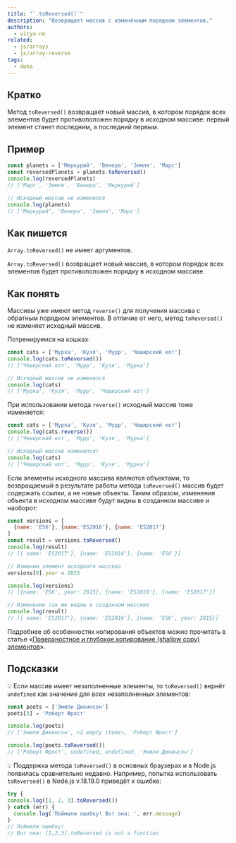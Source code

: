 ```yaml
---
title: "`.toReversed()`"
description: "Возвращает массив с изменённым порядком элементов."
authors:
  - vitya-ne
related:
  - js/arrays
  - js/array-reverse
tags:
  - doka
---
```


## Кратко

Метод `toReversed()` возвращает новый массив, в котором порядок всех элементов будет противоположен порядку в исходном массиве: первый элемент станет последним, а последний первым.

## Пример

```js
const planets = ['Меркурий', 'Венера', 'Земля', 'Марс']
const reversedPlanets = planets.toReversed()
console.log(reversedPlanets)
// ['Марс', 'Земля', 'Венера', 'Меркурий']

// Исходный массив не изменился
console.log(planets)
// ['Меркурий', 'Венера', 'Земля', 'Марс']
```

## Как пишется

`Array.toReversed()` не имеет аргументов.

`Array.toReversed()` возвращает новый массив, в котором порядок всех элементов будет противоположен порядку в исходном массиве.

## Как понять

Массивы уже имеют метод `reverse()` для получения массива с обратным порядком элементов. В отличие от него, метод `toReversed()` не изменяет исходный массив.

Потренируемся на кошках:

```js
const cats = ['Мурка', 'Кузя', 'Мурр', 'Чеширский кот']
console.log(cats.toReversed())
// ['Чеширский кот', 'Мурр', 'Кузя', 'Мурка']

// Исходный массив не изменился
console.log(cats)
// ['Мурка', 'Кузя', 'Мурр', 'Чеширский кот']
```

При использовании метода `reverse()` исходный массив тоже изменяется:

```js
const cats = ['Мурка', 'Кузя', 'Мурр', 'Чеширский кот']
console.log(cats.reverse())
// ['Чеширский кот', 'Мурр', 'Кузя', 'Мурка']

// Исходный массив изменился!
console.log(cats)
// ['Чеширский кот', 'Мурр', 'Кузя', 'Мурка']
```

Если элементы исходного массива являются объектами, то возвращаемый в результате работы метода `toReversed()` массив будет содержать ссылки, а не новые объекты. Таким образом, изменения объекта в исходном массиве будут видны в созданном массиве и наоборот:

```js
const versions = [
  {name: 'ES6'}, {name:'ES2016'}, {name: 'ES2017'}
]
const result = versions.toReversed()
console.log(result)
// [{ name: 'ES2017'}, {name: 'ES2016'}, {name: 'ES6'}]

// Изменим элемент исходного массива
versions[0].year = 2015

console.log(versions)
// [{name: 'ES6', year: 2015}, {name: 'ES2016'}, {name: 'ES2017'}]

// Изменение так же видны в созданном массиве
console.log(result)
// [{ name: 'ES2017'}, {name: 'ES2016'}, {name: 'ES6', year: 2015}]
```

Подробнее об особенностях копирования объектов можно прочитать в статье «[Поверхностное и глубокое копирование (shallow copy) элементов](/js/shallow-or-deep-clone/)».

## Подсказки

💡 Если массив имеет незаполненные элементы, то `toReversed()` вернёт `undefined` как значение для всех незаполненных элементов:

```js
const poets = ['Эмили Дикинсон']
poets[3] = 'Роберт Фрост'

console.log(poets)
// ['Эмили Дикинсон', <2 empty items>, 'Роберт Фрост']

console.log(poets.toReversed())
// ['Роберт Фрост', undefined, undefined, 'Эмили Дикинсон']
```

💡 Поддержка метода `toReversed()` в основных браузерах и в Node.js появилась сравнительно недавно. Например, попытка использовать `toReversed()` в Node.js v.18.19.0 приведёт к ошибке:

```js
try {
console.log([1, 2, 3].toReversed())
} catch (err) {
  console.log('Поймали ошибку! Вот она: ', err.message)
}
// Поймали ошибку!
// Вот она: [1,2,3].toReversed is not a function
```
